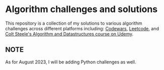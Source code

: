 # Algorithm challenges and solutions

This repository is a collection of my solutions to various algorithm challenges across different platforms including: [Codewars](https://www.codewars.com/),
[Leetcode](https://leetcode.com/), and [Colt Steele's Algorithm and Datastructures course on Udemy](https://www.udemy.com/course/js-algorithms-and-data-structures-masterclass/).

## NOTE

As for August 2023, I will be adding Python challenges as well.
